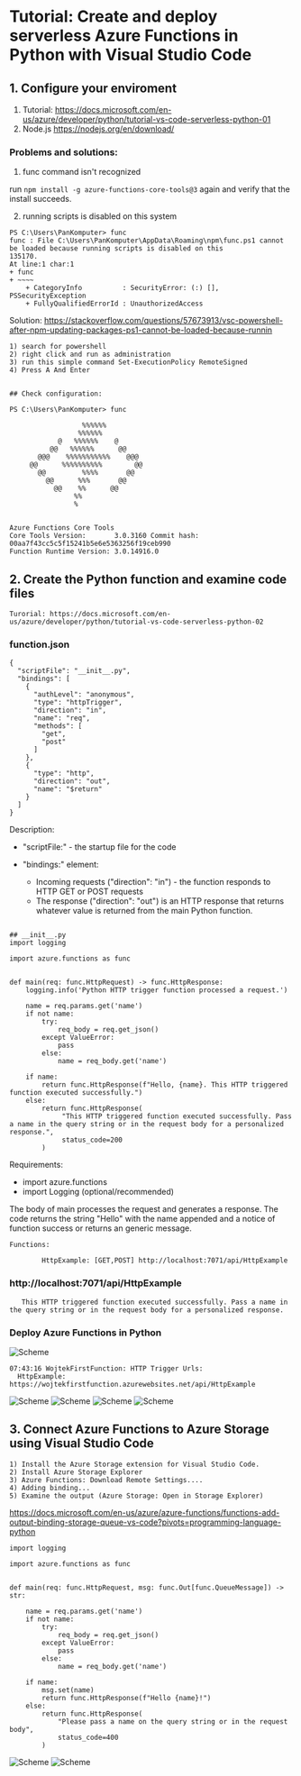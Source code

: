 # Tutorial: Create and deploy serverless Azure Functions in Python with Visual Studio Code #

## 1. Configure your enviroment
   
   1) Tutorial: https://docs.microsoft.com/en-us/azure/developer/python/tutorial-vs-code-serverless-python-01
   2) Node.js https://nodejs.org/en/download/

### Problems and solutions: ###

1) func command isn't recognized

  run ```npm install -g azure-functions-core-tools@3``` again and verify that the install succeeds.

2) running scripts is disabled on this system

```
PS C:\Users\PanKomputer> func
func : File C:\Users\PanKomputer\AppData\Roaming\npm\func.ps1 cannot be loaded because running scripts is disabled on this
135170.
At line:1 char:1
+ func
+ ~~~~
    + CategoryInfo          : SecurityError: (:) [], PSSecurityException
    + FullyQualifiedErrorId : UnauthorizedAccess
```

Solution: https://stackoverflow.com/questions/57673913/vsc-powershell-after-npm-updating-packages-ps1-cannot-be-loaded-because-runnin

    1) search for powershell
    2) right click and run as administration
    3) run this simple command Set-ExecutionPolicy RemoteSigned
    4) Press A And Enter

```

## Check configuration:

PS C:\Users\PanKomputer> func

                  %%%%%%
                 %%%%%%
            @   %%%%%%    @
          @@   %%%%%%      @@
       @@@    %%%%%%%%%%%    @@@
     @@      %%%%%%%%%%        @@
       @@         %%%%       @@
         @@      %%%       @@
           @@    %%      @@
                %%
                %


Azure Functions Core Tools
Core Tools Version:       3.0.3160 Commit hash: 00aa7f43cc5c5f15241b5e6e5363256f19ceb990
Function Runtime Version: 3.0.14916.0
```

## 2. Create the Python function and examine code files
    
    Turorial: https://docs.microsoft.com/en-us/azure/developer/python/tutorial-vs-code-serverless-python-02
      

### function.json

```
{
  "scriptFile": "__init__.py",
  "bindings": [
    {
      "authLevel": "anonymous",
      "type": "httpTrigger",
      "direction": "in",
      "name": "req",
      "methods": [
        "get",
        "post"
      ]
    },
    {
      "type": "http",
      "direction": "out",
      "name": "$return"
    }
  ]
}
```
Description: 

* "scriptFile:" - the startup file for the code
* "bindings:" element:

    *  Incoming requests ("direction": "in") -  the function responds to HTTP GET or POST requests
    *  The response ("direction": "out") is an HTTP response that returns whatever value is returned from the main Python function.
  
```

## __init__.py
import logging

import azure.functions as func


def main(req: func.HttpRequest) -> func.HttpResponse:
    logging.info('Python HTTP trigger function processed a request.')

    name = req.params.get('name')
    if not name:
        try:
            req_body = req.get_json()
        except ValueError:
            pass
        else:
            name = req_body.get('name')

    if name:
        return func.HttpResponse(f"Hello, {name}. This HTTP triggered function executed successfully.")
    else:
        return func.HttpResponse(
             "This HTTP triggered function executed successfully. Pass a name in the query string or in the request body for a personalized response.",
             status_code=200
        )
```
Requirements:

  * import azure.functions 
  * import Logging (optional/recommended)
  
The body of main processes the request and generates a response. The code returns the string "Hello" with the name appended and a notice of function success or returns an generic message.

```
Functions:

        HttpExample: [GET,POST] http://localhost:7071/api/HttpExample
```  
### http://localhost:7071/api/HttpExample

```
   This HTTP triggered function executed successfully. Pass a name in the query string or in the request body for a personalized response.
```
  

### Deploy Azure Functions in Python

![Scheme](images/deploy_azure_function.PNG)
```
07:43:16 WojtekFirstFunction: HTTP Trigger Urls:
  HttpExample: https://wojtekfirstfunction.azurewebsites.net/api/HttpExample
```

![Scheme](images/deploy_azure_function2.PNG)
![Scheme](images/deploy_azure_function3.PNG)
![Scheme](images/function.PNG)
![Scheme](images/function2.PNG)


## 3. Connect Azure Functions to Azure Storage using Visual Studio Code

    1) Install the Azure Storage extension for Visual Studio Code.
    2) Install Azure Storage Explorer
    3) Azure Functions: Download Remote Settings....
    4) Adding binding...
    5) Examine the output (Azure Storage: Open in Storage Explorer)


https://docs.microsoft.com/en-us/azure/azure-functions/functions-add-output-binding-storage-queue-vs-code?pivots=programming-language-python

```
import logging

import azure.functions as func


def main(req: func.HttpRequest, msg: func.Out[func.QueueMessage]) -> str:

    name = req.params.get('name')
    if not name:
        try:
            req_body = req.get_json()
        except ValueError:
            pass
        else:
            name = req_body.get('name')

    if name:
        msg.set(name)
        return func.HttpResponse(f"Hello {name}!")
    else:
        return func.HttpResponse(
            "Please pass a name on the query string or in the request body",
            status_code=400
        )
```
![Scheme](images/function3.PNG)
![Scheme](images/storage.PNG)

